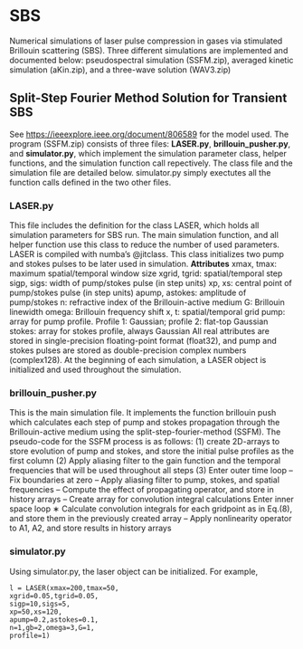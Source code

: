 # SBS
Numerical simulations of laser pulse compression in gases via stimulated Brillouin scattering (SBS). Three different simulations are implemented and documented below: pseudospectral simulation (SSFM.zip), averaged kinetic simulation (aKin.zip), and a three-wave solution (WAV3.zip)
## Split-Step Fourier Method Solution for Transient SBS
See https://ieeexplore.ieee.org/document/806589 for the model used. The program (SSFM.zip) consists of three files: **LASER.py**, **brillouin_pusher.py**, and **simulator.py**, which implement the simulation parameter class, helper functions, and the simulation function call repectively. The class file and the simulation file are detailed below. simulator.py simply exectutes all the function calls defined in the two other files.
### LASER.py
This file includes the definition for the class LASER, which holds all simulation parameters for SBS run. The main simulation function, and all helper function use this class to reduce the number of used parameters. LASER is compiled with numba’s @jitclass. This class initializes two pump and stokes pulses to be later used in simulation.
**Attributes**
xmax, tmax: maximum spatial/temporal window size
xgrid, tgrid: spatial/temporal step
sigp, sigs: width of pump/stokes pulse (in step units)
xp, xs: central point of pump/stokes pulse (in step units)
apump, astokes: amplitude of pump/stokes
n: refractive index of the Brillouin-active medium
G: Brillouin linewidth
omega: Brillouin frequency shift
x, t: spatial/temporal grid
pump: array for pump profile. Profile 1: Gaussian; profile 2: flat-top Gaussian
stokes: array for stokes profile, always Gaussian
All real attributes are stored in single-precision floating-point format (float32), and pump and stokes pulses are stored as double-precision complex numbers (complex128). At the beginning of each simulation, a LASER object is initialized and used throughout the simulation.
### brillouin_pusher.py
This is the main simulation file. It implements the function brillouin push which calculates each step of pump and stokes propagation through the Brillouin-active medium using the split-step-fourier-method (SSFM). The pseudo-code for the SSFM process is as follows:
(1) create 2D-arrays to store evolution of pump and stokes, and store the initial pulse profiles as the first column
(2) Apply aliasing filter to the gain function and the temporal frequencies that will be used throughout all steps
(3) Enter outer time loop
– Fix boundaries at zero
– Apply aliasing filter to pump, stokes, and spatial frequencies
– Compute the effect of propagating operator, and store in history arrays
– Create array for convolution integral calculations
  Enter inner space loop
    ∗ Calculate convolution integrals for each gridpoint as in Eq.(8), and store them in the previously created array
– Apply nonlinearity operator to A1, A2, and store results in history arrays
### simulator.py
Using simulator.py, the laser object can be initialized. For example,
```
l = LASER(xmax=200,tmax=50,
xgrid=0.05,tgrid=0.05,
sigp=10,sigs=5,
xp=50,xs=120,
apump=0.2,astokes=0.1,
n=1,gb=2,omega=3,G=1,
profile=1)
```
